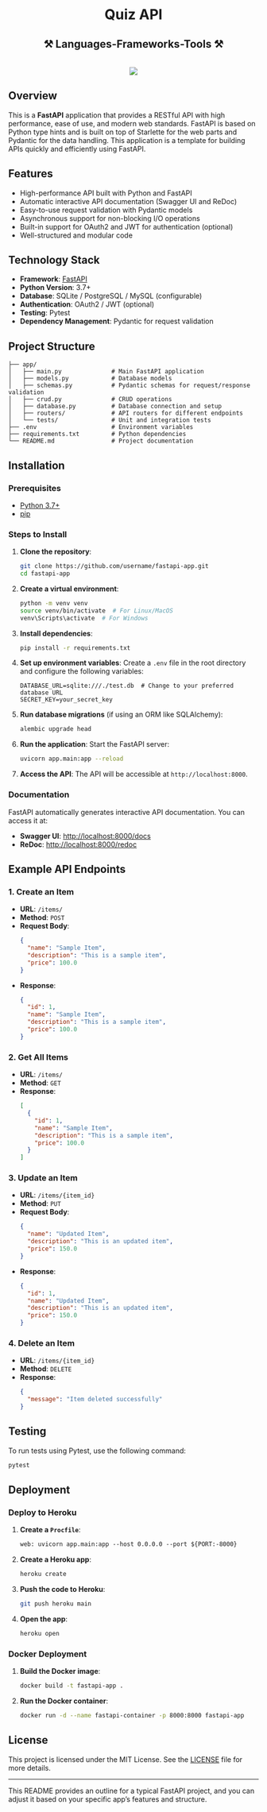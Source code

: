 <h1 align="center">Quiz API</h1>

<h2 align="center">⚒️ Languages-Frameworks-Tools ⚒️</h2>
<br/>
<div align="center">
    <img src="https://skillicons.dev/icons?i=mysql,fastapi,python" />
</div>

## Overview

This is a **FastAPI** application that provides a RESTful API with high performance, ease of use, and modern web standards. FastAPI is based on Python type hints and is built on top of Starlette for the web parts and Pydantic for the data handling. This application is a template for building APIs quickly and efficiently using FastAPI.

## Features

- High-performance API built with Python and FastAPI
- Automatic interactive API documentation (Swagger UI and ReDoc)
- Easy-to-use request validation with Pydantic models
- Asynchronous support for non-blocking I/O operations
- Built-in support for OAuth2 and JWT for authentication (optional)
- Well-structured and modular code

## Technology Stack

- **Framework**: [FastAPI](https://fastapi.tiangolo.com/)
- **Python Version**: 3.7+
- **Database**: SQLite / PostgreSQL / MySQL (configurable)
- **Authentication**: OAuth2 / JWT (optional)
- **Testing**: Pytest
- **Dependency Management**: Pydantic for request validation

## Project Structure

```
├── app/
│   ├── main.py              # Main FastAPI application
│   ├── models.py            # Database models
│   ├── schemas.py           # Pydantic schemas for request/response validation
│   ├── crud.py              # CRUD operations
│   ├── database.py          # Database connection and setup
│   ├── routers/             # API routers for different endpoints
│   └── tests/               # Unit and integration tests
├── .env                     # Environment variables
├── requirements.txt         # Python dependencies
└── README.md                # Project documentation
```

## Installation

### Prerequisites

- [Python 3.7+](https://www.python.org/downloads/)
- [pip](https://pip.pypa.io/en/stable/installing/)

### Steps to Install

1. **Clone the repository**:
   ```bash
   git clone https://github.com/username/fastapi-app.git
   cd fastapi-app
   ```

2. **Create a virtual environment**:
   ```bash
   python -m venv venv
   source venv/bin/activate  # For Linux/MacOS
   venv\Scripts\activate  # For Windows
   ```

3. **Install dependencies**:
   ```bash
   pip install -r requirements.txt
   ```

4. **Set up environment variables**:
   Create a `.env` file in the root directory and configure the following variables:
   ```env
   DATABASE_URL=sqlite:///./test.db  # Change to your preferred database URL
   SECRET_KEY=your_secret_key
   ```

5. **Run database migrations** (if using an ORM like SQLAlchemy):
   ```bash
   alembic upgrade head
   ```

6. **Run the application**:
   Start the FastAPI server:
   ```bash
   uvicorn app.main:app --reload
   ```

7. **Access the API**:
   The API will be accessible at `http://localhost:8000`.

### Documentation

FastAPI automatically generates interactive API documentation. You can access it at:

- **Swagger UI**: [http://localhost:8000/docs](http://localhost:8000/docs)
- **ReDoc**: [http://localhost:8000/redoc](http://localhost:8000/redoc)

## Example API Endpoints

### 1. Create an Item
- **URL**: `/items/`
- **Method**: `POST`
- **Request Body**:
  ```json
  {
    "name": "Sample Item",
    "description": "This is a sample item",
    "price": 100.0
  }
  ```
- **Response**:
  ```json
  {
    "id": 1,
    "name": "Sample Item",
    "description": "This is a sample item",
    "price": 100.0
  }
  ```

### 2. Get All Items
- **URL**: `/items/`
- **Method**: `GET`
- **Response**:
  ```json
  [
    {
      "id": 1,
      "name": "Sample Item",
      "description": "This is a sample item",
      "price": 100.0
    }
  ]
  ```

### 3. Update an Item
- **URL**: `/items/{item_id}`
- **Method**: `PUT`
- **Request Body**:
  ```json
  {
    "name": "Updated Item",
    "description": "This is an updated item",
    "price": 150.0
  }
  ```
- **Response**:
  ```json
  {
    "id": 1,
    "name": "Updated Item",
    "description": "This is an updated item",
    "price": 150.0
  }
  ```

### 4. Delete an Item
- **URL**: `/items/{item_id}`
- **Method**: `DELETE`
- **Response**:
  ```json
  {
    "message": "Item deleted successfully"
  }
  ```

## Testing

To run tests using Pytest, use the following command:

```bash
pytest
```

## Deployment

### Deploy to Heroku

1. **Create a `Procfile`**:
   ```txt
   web: uvicorn app.main:app --host 0.0.0.0 --port ${PORT:-8000}
   ```

2. **Create a Heroku app**:
   ```bash
   heroku create
   ```

3. **Push the code to Heroku**:
   ```bash
   git push heroku main
   ```

4. **Open the app**:
   ```bash
   heroku open
   ```

### Docker Deployment

1. **Build the Docker image**:
   ```bash
   docker build -t fastapi-app .
   ```

2. **Run the Docker container**:
   ```bash
   docker run -d --name fastapi-container -p 8000:8000 fastapi-app
   ```

## License

This project is licensed under the MIT License. See the [LICENSE](LICENSE) file for more details.

---

This README provides an outline for a typical FastAPI project, and you can adjust it based on your specific app’s features and structure.
